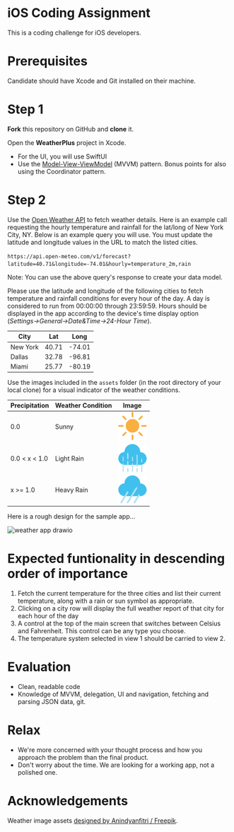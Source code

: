 # iOS Coding Assignment

This is a coding challenge for iOS developers.  

# Prerequisites
Candidate should have Xcode and Git installed on their machine.

# Step 1
**Fork** this repository on GitHub and **clone** it.

Open the **WeatherPlus** project in Xcode.
 * For the UI, you will use SwiftUI
 * Use the [Model-View-ViewModel](https://en.wikipedia.org/wiki/Model–view–viewmodel) 
   (MVVM) pattern. Bonus points for also using the Coordinator pattern.

# Step 2

Use the [Open Weather API](https://openweathermap.org/api) to fetch weather
details. Here is an example call requesting the hourly temperature and rainfall
for the lat/long of New York City, NY. Below is an example query you will use. You must
update the latitude and longitude values in the URL to match the listed cities.

`https://api.open-meteo.com/v1/forecast?latitude=40.71&longitude=-74.01&hourly=temperature_2m,rain`

Note: You can use the above query's response to create your data model.

Please use the latitude and longitude of the following cities to fetch
temperature and rainfall conditions for every hour of the day. A day is
considered to run from 00:00:00 through 23:59:59. Hours should be displayed in
the app according to the device's time display option 
(_Settings→General→Date&Time→24-Hour Time_).

| City | Lat  | Long |
| ------- | --- | --- |
| New York | 40.71 | -74.01 |
| Dallas | 32.78 | -96.81 |
| Miami | 25.77 | -80.19 |

Use the images included in the `assets` folder (in the root directory of your
local clone) for a visual indicator of the weather conditions.

| Precipitation | Weather Condition | Image |
| ------------- | ----------------- | ----- |
| 0.0 | Sunny | ![sunny](assets/sunny.png) |
| 0.0 < x < 1.0 | Light Rain | ![light rain](assets/light-rain.png) |
| x >= 1.0 | Heavy Rain | ![heavy rain](assets/heavy-rain.png) |

Here is a rough design for the sample app...

![weather app drawio](https://user-images.githubusercontent.com/1957407/206615131-5afcbb18-1d7e-4b38-b9f1-7f4b1333defd.png)


# Expected funtionality in descending order of importance
1. Fetch the current temperature for the three cities and list their current
   temperature, along with a rain or sun symbol as appropriate. 
1. Clicking on a city row will display the full weather report of that city
   for each hour of the day
1. A control at the top of the main screen that switches between 
   Celsius and Fahrenheit. This control can be any type you choose.
1. The temperature system selected in view 1 should be carried to view 2.


# Evaluation
- Clean, readable code
- Knowledge of MVVM, delegation, UI and navigation, fetching and parsing JSON
  data, git.

# Relax
- We're more concerned with your thought process and how you approach the
  problem than the final product.
- Don't worry about the time. We are looking for a working app, not a
  polished one.

# Acknowledgements
Weather image assets <a href="http://www.freepik.com">designed by
Anindyanfitri / Freepik</a>.
